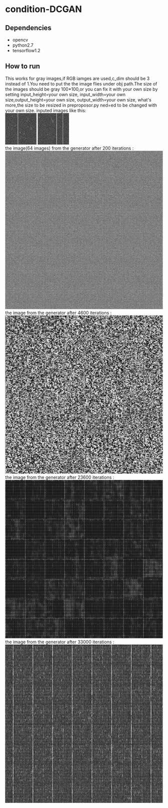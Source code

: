 # condition-DCGAN
## Dependencies
* opencv
* python2.7
* tensorflow1.2
## How to run
This works for gray images,if RGB iamges are used,c_dim should be 3 instead of 1.You need to put the the image flies under obj path.The size of the images should be gray 100*100,or you can fix it with your own size by setting input_height=your own size, input_width=your own size,output_height=your own size, output_width=your own size, what's more,the size to be resized in preproposor.py ned=ed to be changed with your own size.
inputed images like this:
<br>
![label image](https://github.com/Daonancai/condition-DCGAN/blob/master/obj/1/1.jpg) ![label image](https://github.com/Daonancai/condition-DCGAN/blob/master/obj/2/1.jpg)
<br>
the image(64 images) from the generator after 200 iterations :
<br>
![label image](https://github.com/Daonancai/condition-DCGAN/blob/master/samples/train_201_0201.png)
<br>
the image from the generator after 4600 iterations :
<br>
![label image](https://github.com/Daonancai/condition-DCGAN/blob/master/samples/train_4601_4601.png)
<br>
the image from the generator after 23600 iterations :
<br>
![label image](https://github.com/Daonancai/condition-DCGAN/blob/master/samples/train_23601_23601.png)
<br>
the image from the generator after 33000 iterations :
<br>
![label image](https://github.com/Daonancai/condition-DCGAN/blob/master/samples/train_33001_33001.png)
